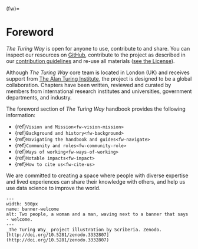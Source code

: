 (fw)=
# Foreword

_The Turing Way_ is open for anyone to use, contribute to and share. 
You can inspect our resources on [GitHub](https://github.com/alan-turing-institute/the-turing-way), contribute to the project as described in our [contribution guidelines](https://github.com/alan-turing-institute/the-turing-way/blob/master/CONTRIBUTING.md) and re-use all materials ([see the License](https://github.com/alan-turing-institute/the-turing-way/blob/master/LICENSE.md)).

Although _The Turing Way_ core team is located in London (UK) and receives support from [The Alan Turing Institute](https://www.turing.ac.uk/), the project is designed to be a global collaboration.
Chapters have been written, reviewed and curated by members from international research institutes and universities, government departments, and industry.

The foreword section of _The Turing Way_ handbook provides the following information:

- {ref}`Vision and Mission<fw-vision-mission>` 
- {ref}`Background and history<fw-background>`
- {ref}`Navigating the handbook and guides<fw-navigate>`
- {ref}`Community and roles<fw-community-role>`
- {ref}`Ways of working<fw-ways-of-working>`
- {ref}`Notable impacts<fw-impact>`
- {ref}`How to cite us<fw-cite-us>`

We are committed to creating a space where people with diverse expertise and lived experiences can share their knowledge with others, and help us use data science to improve the world.

```{figure} ../figures/banner-welcome.jpg
---
width: 500px
name: banner-welcome
alt: Two people, a woman and a man, waving next to a banner that says - welcome.
---
_The Turing Way_ project illustration by Scriberia. Zenodo. [http://doi.org/10.5281/zenodo.3332807](http://doi.org/10.5281/zenodo.3332807)
```
